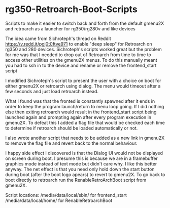 # rg350-Retroarch-Boot-Scripts
Scripts to make it easier to switch back and forth from the default gmenu2X and retroarch as a launcher for rg350/rg280v and like devices

The idea came from Sichroteph's thread on Reddit https://v.redd.it/pgj0t0ftve971 to enable "deep sleep" for Retroarch on rg350 and 280 devices.  Sichroteph's scripts worked great but the problem for me was that I needed to drop out of Retroarch from time to time to access other utilities on the gmenu2X menus.  To do this manually meant you had to ssh in to the device and rename or remove the frontend_start script

I modified Sichroteph's script to present the user with a choice on boot for either gmenu2X or retroarch using dialog.  The menu would timeout after a few seconds and just load retroarch instead.

What I found was that the fronted is constantly spawned after it ends in order to keep the program launch/return to menu loop going.  If I did nothing else then exiting retroarch would result in the frontend_start script being launched again and prompting again after every program execution in gmenu2X.  To defeat this I added a flag file that would be checked each time to determine if retroarch should be loaded automatically or not.

 I also wrote another script that needs to be added as a new link in gmenu2X to remove the flag file and revert back to the normal behaviour.
 
 I happy side effect I discovered is that the Dialog UI would not be displayed on screen during boot.  I presume this is because we are in a framebuffer graphics mode instead of text mode but didn't care why.  I like this better anyway.  The net effect is that you need only hold down the start button during boot (after the boot logo apears) to revert to gmenu2X.  To go back to boot directly to retroarch run the RenableRetroArchBoot script from gmenu2X.
 
 Script locations:
 /media/data/local/sbin/ for frontend_start
 /media/data/local/home/ for RenableRetroarchBoot
